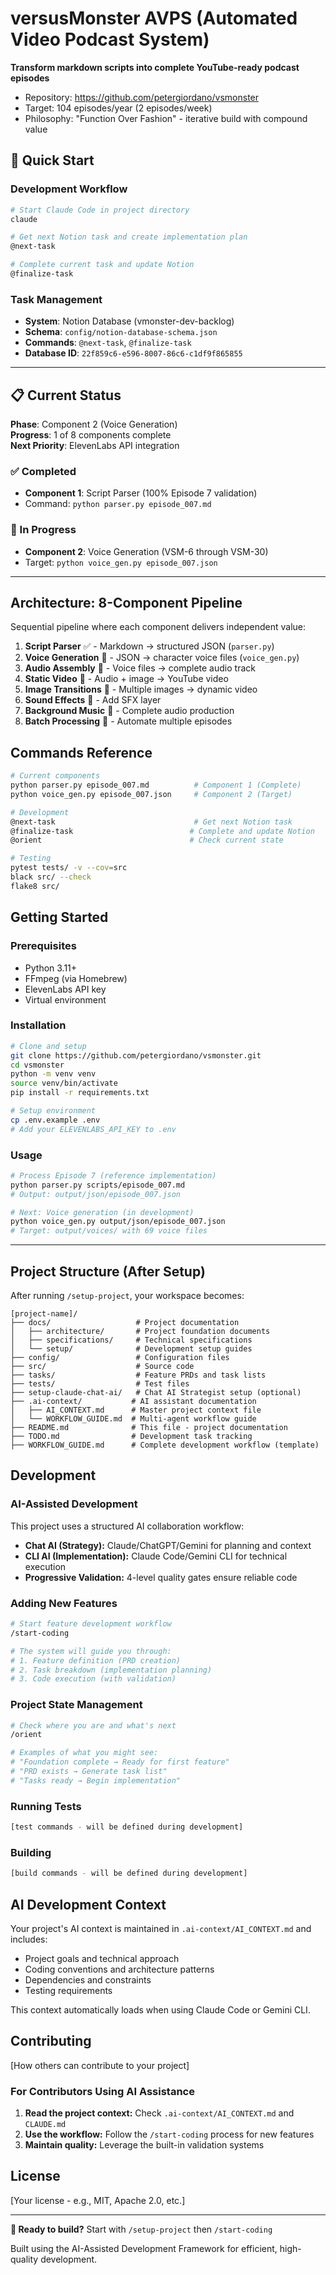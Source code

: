 # versusMonster AVPS (Automated Video Podcast System)

**Transform markdown scripts into complete YouTube-ready podcast episodes**

- Repository: https://github.com/petergiordano/vsmonster
- Target: 104 episodes/year (2 episodes/week)
- Philosophy: "Function Over Fashion" - iterative build with compound value

## 🚀 Quick Start

### **Development Workflow**
```bash
# Start Claude Code in project directory
claude

# Get next Notion task and create implementation plan
@next-task

# Complete current task and update Notion
@finalize-task
```

### **Task Management**
- **System**: Notion Database (vmonster-dev-backlog)
- **Schema**: `config/notion-database-schema.json`
- **Commands**: `@next-task`, `@finalize-task`
- **Database ID**: `22f859c6-e596-8007-86c6-c1df9f865855`

---

## 📋 Current Status

**Phase**: Component 2 (Voice Generation)  
**Progress**: 1 of 8 components complete  
**Next Priority**: ElevenLabs API integration

### ✅ Completed
- **Component 1**: Script Parser (100% Episode 7 validation)
- Command: `python parser.py episode_007.md`

### 🔄 In Progress  
- **Component 2**: Voice Generation (VSM-6 through VSM-30)
- Target: `python voice_gen.py episode_007.json`

---

## Architecture: 8-Component Pipeline

Sequential pipeline where each component delivers independent value:

1. **Script Parser** ✅ - Markdown → structured JSON (`parser.py`)
2. **Voice Generation** 🔄 - JSON → character voice files (`voice_gen.py`) 
3. **Audio Assembly** 📝 - Voice files → complete audio track
4. **Static Video** 📝 - Audio + image → YouTube video
5. **Image Transitions** 📝 - Multiple images → dynamic video
6. **Sound Effects** 📝 - Add SFX layer
7. **Background Music** 📝 - Complete audio production
8. **Batch Processing** 📝 - Automate multiple episodes

## Commands Reference

```bash
# Current components
python parser.py episode_007.md          # Component 1 (Complete)
python voice_gen.py episode_007.json     # Component 2 (Target)

# Development
@next-task                               # Get next Notion task
@finalize-task                          # Complete and update Notion
@orient                                 # Check current state

# Testing
pytest tests/ -v --cov=src
black src/ --check
flake8 src/
```

## Getting Started

### Prerequisites
- Python 3.11+
- FFmpeg (via Homebrew)
- ElevenLabs API key
- Virtual environment

### Installation
```bash
# Clone and setup
git clone https://github.com/petergiordano/vsmonster.git
cd vsmonster
python -m venv venv
source venv/bin/activate
pip install -r requirements.txt

# Setup environment
cp .env.example .env
# Add your ELEVENLABS_API_KEY to .env
```

### Usage
```bash
# Process Episode 7 (reference implementation)
python parser.py scripts/episode_007.md
# Output: output/json/episode_007.json

# Next: Voice generation (in development)
python voice_gen.py output/json/episode_007.json
# Target: output/voices/ with 69 voice files
```

---

## Project Structure (After Setup)

After running `/setup-project`, your workspace becomes:

```
[project-name]/
├── docs/                   # Project documentation
│   ├── architecture/       # Project foundation documents  
│   ├── specifications/     # Technical specifications
│   └── setup/              # Development setup guides
├── config/                 # Configuration files
├── src/                    # Source code
├── tasks/                  # Feature PRDs and task lists
├── tests/                  # Test files
├── setup-claude-chat-ai/   # Chat AI Strategist setup (optional)
├── .ai-context/           # AI assistant documentation
│   ├── AI_CONTEXT.md      # Master project context file
│   └── WORKFLOW_GUIDE.md  # Multi-agent workflow guide
├── README.md              # This file - project documentation
├── TODO.md                # Development task tracking
├── WORKFLOW_GUIDE.md      # Complete development workflow (template)
```

## Development

### **AI-Assisted Development**

This project uses a structured AI collaboration workflow:

- **Chat AI (Strategy):** Claude/ChatGPT/Gemini for planning and context
- **CLI AI (Implementation):** Claude Code/Gemini CLI for technical execution
- **Progressive Validation:** 4-level quality gates ensure reliable code

### **Adding New Features**

```bash
# Start feature development workflow
/start-coding

# The system will guide you through:
# 1. Feature definition (PRD creation)
# 2. Task breakdown (implementation planning)
# 3. Code execution (with validation)
```

### **Project State Management**

```bash
# Check where you are and what's next
/orient

# Examples of what you might see:
# "Foundation complete → Ready for first feature"
# "PRD exists → Generate task list"
# "Tasks ready → Begin implementation"
```

### Running Tests

```bash
[test commands - will be defined during development]
```

### Building

```bash
[build commands - will be defined during development]
```

## AI Development Context

Your project's AI context is maintained in `.ai-context/AI_CONTEXT.md` and includes:
- Project goals and technical approach
- Coding conventions and architecture patterns
- Dependencies and constraints
- Testing requirements

This context automatically loads when using Claude Code or Gemini CLI.

## Contributing

[How others can contribute to your project]

### For Contributors Using AI Assistance

1. **Read the project context:** Check `.ai-context/AI_CONTEXT.md` and `CLAUDE.md`
2. **Use the workflow:** Follow the `/start-coding` process for new features
3. **Maintain quality:** Leverage the built-in validation systems

## License

[Your license - e.g., MIT, Apache 2.0, etc.]

---

**🎯 Ready to build?** Start with `/setup-project` then `/start-coding`

Built using the AI-Assisted Development Framework for efficient, high-quality development.